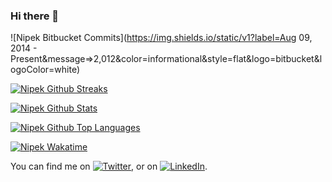 ### Hi there 👋

![Nipek Bitbucket Commits](https://img.shields.io/static/v1?label=Aug 09, 2014 - Present&message=>2,012&color=informational&style=flat&logo=bitbucket&logoColor=white)


[![Nipek Github Streaks](https://github-readme-streak-stats.herokuapp.com?user=nipek&theme=buefy-dark&hide_border=true)](https://nipek.github.io)

[![Nipek Github Stats](https://github-readme-stats.vercel.app/api?username=nipek&theme=midnight-purple&show_icons=true&hide=stars,issues,contribs&count_private=true&custom_title=Stats&hide_border=true&include_all_commits=true)](https://nipek.github.io)

[![Nipek Github Top Languages](https://github-readme-stats.vercel.app/api/top-langs/?username=nipek&layout=compact)](https://nipek.github.io)

[![Nipek Wakatime](https://github-readme-stats.vercel.app/api/wakatime?username=nipek&layout=compact)](https://nipek.github.io)


<!-- Actual text -->

You can find me on [![Twitter][1.2]][1], or on [![LinkedIn][2.2]][2].

<!-- Icons -->

[1.2]: http://i.imgur.com/wWzX9uB.png (twitter icon without padding)
[2.2]: https://raw.githubusercontent.com/MartinHeinz/MartinHeinz/master/linkedin-3-16.png (LinkedIn icon without padding)

<!-- Links to your social media accounts -->

[1]: https://twitter.com/olanipekunife
[2]: https://www.linkedin.com/in/nipek/



<!--
**nipek/nipek** is a ✨ _special_ ✨ repository because its `README.md` (this file) appears on your GitHub profile.

[<img src="https://readme-spotify-status-ffyn06apc-olanipekunifeoluwao.vercel.app/api/run-spotify-status" alt="Your alt what" width="500" />](https://nipek.github.io)
Here are some ideas to get you started:

- 🔭 I’m currently working on ...
- 🌱 I’m currently learning ...
- 👯 I’m looking to collaborate on ...
- 🤔 I’m looking for help with ...
- 💬 Ask me about ...
- 📫 How to reach me: ...
- 😄 Pronouns: ...
- ⚡ Fun fact: ...
-->
